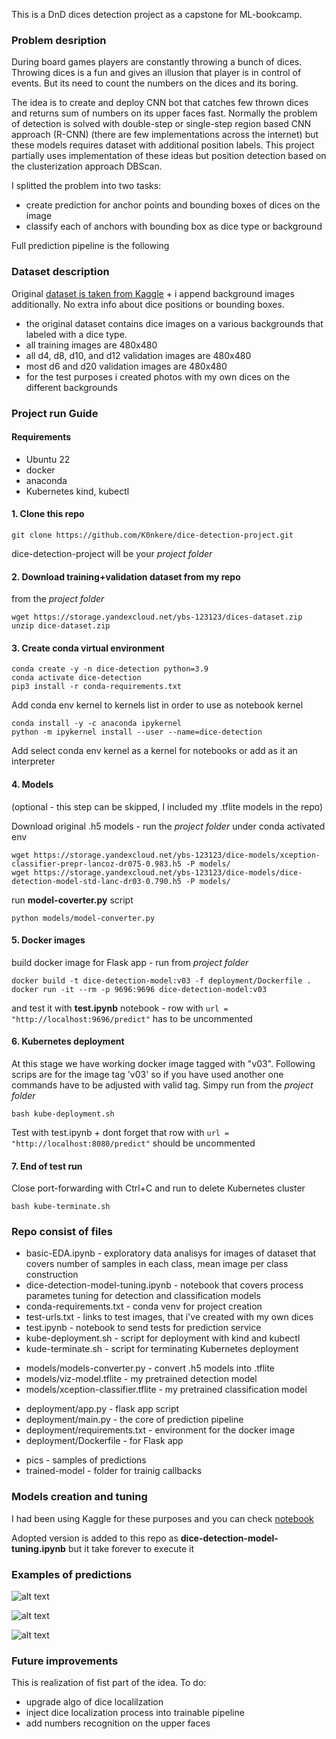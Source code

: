 This is a DnD dices detection project as a capstone for ML-bookcamp.

### Problem desription
During board games players are constantly throwing a bunch of dices. Throwing dices is a fun and gives an illusion that player is in control of events. But its need to count the numbers on the dices and its boring.

The idea is to create and deploy CNN bot that catches few thrown dices and returns sum of numbers on its upper faces fast. Normally the problem of detection is solved with double-step or single-step region based CNN approach (R-CNN) (there are few implementations across the internet) but these models requires dataset with additional position labels. This project partially uses implementation of these ideas but position detection based on the clusterization approach DBScan.

I splitted the problem into two tasks:
- create prediction for anchor points and bounding boxes of dices on the image
- classify each of anchors with bounding box as dice type or background

Full prediction pipeline is the following

### Dataset description
Original [dataset is taken from Kaggle](https://www.kaggle.com/datasets/ucffool/dice-d4-d6-d8-d10-d12-d20-images) + i append background images additionally. No extra info about dice positions or bounding boxes.

- the original dataset contains dice images on a various backgrounds that labeled with a dice type.
- all training images are 480x480
- all d4, d8, d10, and d12 validation images are 480x480
- most d6 and d20 validation images are 480x480
- for the test purposes i created photos with my own dices on the different backgrounds

### Project run Guide
#### Requirements
- Ubuntu 22
- docker
- anaconda
- Kubernetes kind, kubectl

#### 1. Clone this repo
`git clone https://github.com/K0nkere/dice-detection-project.git`

dice-detection-project will be your _project folder_
#### 2. Download training+validation dataset from my repo
from the _project folder_
```
wget https://storage.yandexcloud.net/ybs-123123/dices-dataset.zip
unzip dice-dataset.zip
```
#### 3. Create conda virtual environment
```
conda create -y -n dice-detection python=3.9
conda activate dice-detection
pip3 install -r conda-requirements.txt
```

Add conda env kernel to kernels list in order to use as notebook kernel
```
conda install -y -c anaconda ipykernel
python -m ipykernel install --user --name=dice-detection
```

Add select conda env kernel as a kernel for notebooks or add as it an interpreter

#### 4. Models
(optional - this step can be skipped, I included my .tflite models in the repo)

Download original .h5 models - run the _project folder_ under conda activated env
```
wget https://storage.yandexcloud.net/ybs-123123/dice-models/xception-classifier-prepr-lancoz-dr075-0.983.h5 -P models/
wget https://storage.yandexcloud.net/ybs-123123/dice-models/dice-detection-model-std-lanc-dr03-0.790.h5 -P models/
```

run **model-coverter.py** script
```
python models/model-converter.py
```

#### 5. Docker images
build docker image for Flask app - run from _project folder_
```
docker build -t dice-detection-model:v03 -f deployment/Dockerfile .
docker run -it --rm -p 9696:9696 dice-detection-model:v03
```
and test it with **test.ipynb** notebook - row with `url = "http://localhost:9696/predict"` has to be uncommented


#### 6. Kubernetes deployment
At this stage we have working docker image tagged with "v03". Following scrips are for the image tag 'v03' so if you have used another one commands have to be adjusted with valid tag. Simpy run from the _project folder_
```
bash kube-deployment.sh
```
Test with test.ipynb + dont forget that row with `url = "http://localhost:8080/predict"` should be uncommented

#### 7. End of test run
Close port-forwarding with Ctrl+C and run to delete Kubernetes cluster
```
bash kube-terminate.sh
```

### Repo consist of files
>
- basic-EDA.ipynb - exploratory data analisys for images of dataset that covers number of samples in each class, mean image per class construction
- dice-detection-model-tuning.ipynb - notebook that covers process parametes tuning for detection and classification models 
- conda-requirements.txt - conda venv for project creation
- test-urls.txt - links to test images, that i've created with my own dices
- test.ipynb - notebook to send tests for prediction service
- kube-deployment.sh - script for deployment with kind and kubectl
- kude-terminate.sh - script for terminating Kubernetes deployment

>
- models/models-converter.py - convert .h5 models into .tflite
- models/viz-model.tflite - my pretrained detection model
- models/xception-classifier.tflite - my pretrained classification model

>
- deployment/app.py - flask app script
- deployment/main.py - the core of prediction pipeline
- deployment/requirements.txt - environment for the docker image
- deployment/Dockerfile - for Flask app

>
- pics - samples of predictions
- trained-model - folder for trainig callbacks


### Models creation and tuning
I had been using Kaggle for these purposes and you can check [notebook](https://www.kaggle.com/code/konkore/dice-detection-model-tuning?scriptVersionId=117389175)

Adopted version is added to this repo as **dice-detection-model-tuning.ipynb** but it take forever to execute it

### Examples of predictions
![alt text](https://github.com/K0nkere/dice-detection-project/blob/2b1dbc3f2347bb997afaa2cb88d305c4f61a5e05/pics/f_1.png)

![alt text](https://github.com/K0nkere/dice-detection-project/blob/2b1dbc3f2347bb997afaa2cb88d305c4f61a5e05/pics/f_2.png)

![alt text](https://github.com/K0nkere/dice-detection-project/blob/2b1dbc3f2347bb997afaa2cb88d305c4f61a5e05/pics/f_3.png)

### Future improvements
This is realization of fist part of the idea. To do:
- upgrade algo of dice localilzation
- inject dice localization process into trainable pipeline
- add numbers recognition on the upper faces